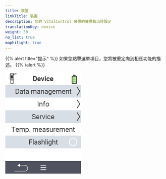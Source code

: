 ```yaml
---
title: 裝置
linkTitle: 裝置
description: 您的 VitalControl 裝置的裝置和流程設定
translationKey: device
weight: 50
no_list: true
maphilight: true
---
```

{{% alert title="提示" %}}
如果您點擊選單項目，您將被重定向到相應功能的描述。
{{% /alert %}}

<img src="images/menu.png" alt="VitalControl 裝置" title="裝置" usemap="#workmap" class="maphilight" />

<map name="workmap">
  <area shape="rect" coords="2,40,238,80" alt="資料管理" title="執行資料備份、匯出您的資料並重置裝置&#10;滑鼠點擊：開啟文件" href="/en/docs/device/data-management/">
  <area shape="rect" coords="2,80,238,120" alt="資訊" title="查看重要的軟體和硬體資訊&#10;滑鼠點擊：開啟文件" href="/en/docs/device/info/">
  <area shape="rect" coords="2,120,238,160" alt="服務" title="檢查您的裝置驅動程式，更新您的韌體並執行範圍測試&#10;滑鼠點擊：開啟文件" href="/en/docs/device/service/">
  <area shape="rect" coords="2,160,238,200" alt="溫度測量" title="測試您的裝置的溫度測量&#10;滑鼠點擊：開啟文件" href="/en/docs/device/temperature-measurement/">
  <area shape="rect" coords="2,200,238,240" alt="手電筒" title="開啟或關閉您的 VitalControl 裝置的燈光&#10;滑鼠點擊：開啟文件" href="/en/docs/device/flashlight/">

  <area shape="rect" coords="2,282,97,318" alt="返回" title="返回上一層" href="/en/docs/menu/mainmenu/">
</map>
